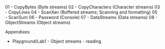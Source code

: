 01 - CopyBytes (Byte streams)
02 - CopyCharacters (Character streams)
03 - CopyLines
04 - ScanXan (Buffered streams; Scanning and formatting)
05 - ScanSum
06 - Password (Console)
07 - DataStreams (Data streams)
08 - ObjectStreams (Object streams)

Appendixes:
* Playground/Lab1 - Object streams - reading 